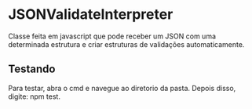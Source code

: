 # JSONValidateInterpreter

Classe feita em javascript que pode receber um JSON com uma determinada estrutura e criar estruturas de validações automaticamente.

<h2> Testando </h2>

Para testar, abra o cmd e navegue ao diretorio da pasta. Depois disso, digite: npm test. 
